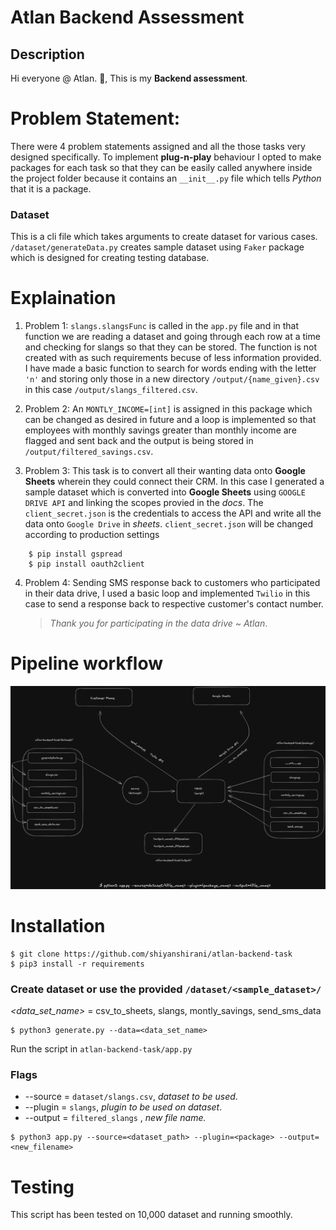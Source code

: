 # Atlan Backend Assessment

## Description

Hi everyone @ Atlan. :wave:, This is my **Backend assessment**.

# Problem Statement:

There were 4 problem statements assigned and all the those tasks very designed specifically. To implement **plug-n-play** behaviour I opted to make packages for each task so that they can be easily called anywhere inside the project folder because it contains an `__init__.py` file which tells _Python_ that it is a package.

### Dataset

This is a cli file which takes arguments to create dataset for various cases. `/dataset/generateData.py` creates sample dataset using `Faker` package which is designed for creating testing database.

# Explaination

1. Problem 1: `slangs.slangsFunc` is called in the `app.py` file and in that function we are reading a dataset and going through each row at a time and checking for slangs so that they can be stored. The function is not created with as such requirements becuse of less information provided. I have made a basic function to search for words ending with the letter `'n'` and storing only those in a new directory `/output/{name_given}.csv` in this case `/output/slangs_filtered.csv`.

2. Problem 2: An `MONTLY_INCOME=[int]` is assigned in this package which can be changed as desired in future and a loop is implemented so that employees with monthly savings greater than monthly income are flagged and sent back and the output is being stored in `/output/filtered_savings.csv`.

3. Problem 3: This task is to convert all their wanting data onto **Google Sheets** wherein they could connect their CRM. In this case I generated a sample dataset which is converted into **Google Sheets** using `GOOGLE DRIVE API` and linking the scopes provied in the _docs_. The `client_secret.json` is the credentials to access the API and write all the data onto `Google Drive` in _sheets_.
   `client_secret.json` will be changed according to production settings

```console
    $ pip install gspread
    $ pip install oauth2client
```

4. Problem 4: Sending SMS response back to customers who participated in their data drive, I used a basic loop and implemented `Twilio` in this case to send a response back to respective customer's contact number.
   > _Thank you for participating in the data drive ~ Atlan_.

# Pipeline workflow

![workflow](design.png)

# Installation

```console
$ git clone https://github.com/shiyanshirani/atlan-backend-task
$ pip3 install -r requirements
```

### Create dataset or use the provided `/dataset/<sample_dataset>/`

_<data_set_name>_ = csv_to_sheets, slangs, montly_savings, send_sms_data

```console
$ python3 generate.py --data=<data_set_name>
```

Run the script in `atlan-backend-task/app.py`

### Flags

- --source = `dataset/slangs.csv`, _dataset to be used_.
- --plugin = `slangs`, _plugin to be used on dataset_.
- --output = `filtered_slangs` , _new file name._

```console
$ python3 app.py --source=<dataset_path> --plugin=<package> --output=<new_filename>
```

# Testing

This script has been tested on 10,000 dataset and running smoothly.
